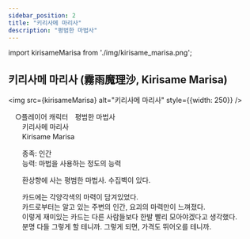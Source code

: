 ```yaml
---
sidebar_position: 2
title: "키리사메 마리사"
description: "평범한 마법사"
---
```


import kirisameMarisa from './img/kirisame_marisa.png';

## 키리사메 마리사 (霧雨魔理沙, Kirisame Marisa)

<img src={kirisameMarisa} alt="키리사메 마리사" style={{width: 250}} />

　○플레이어 캐릭터　평범한 마법사  
　　키리사메 마리사  
　　Kirisame Marisa  

　　종족: 인간  
　　능력: 마법을 사용하는 정도의 능력  

　　환상향에 사는 평범한 마법사. 수집벽이 있다.  

　　카드에는 각양각색의 마력이 담겨있었다.  
　　카드로부터는 알고 있는 주변의 인간, 요괴의 마력만이 느껴졌다.  
　　이렇게 재미있는 카드는 다른 사람들보다 한발 빨리 모아야겠다고 생각했다.  
　　분명 다들 그렇게 할 테니까. 그렇게 되면, 가격도 뛰어오를 테니까.  

